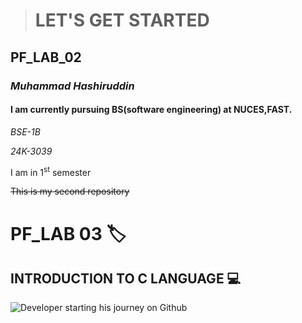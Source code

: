 > # LET'S GET STARTED
 ## PF_LAB_02
### ***Muhammad Hashiruddin***
#### I am currently pursuing BS(software engineering) at NUCES,FAST.
   *BSE-1B*

   *24K-3039*

   I am in 1<sup>st</sup> semester

 ~~This is my second repository~~
# PF_LAB 03 🏷️
## INTRODUCTION TO C LANGUAGE 💻
 ![Developer starting his journey on Github](https://img.freepik.com/free-photo/view-3d-man-using-laptop_23-2150709796.jpg?size=626&ext=jpg)
